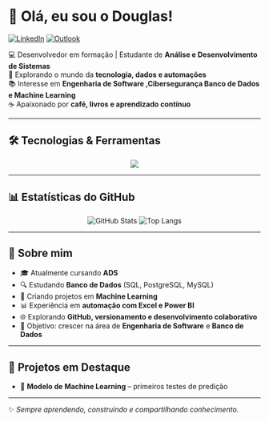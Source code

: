 # 👋 Olá, eu sou o Douglas!

[![LinkedIn](https://img.shields.io/badge/LinkedIn-0A66C2?style=for-the-badge&logo=linkedin&logoColor=white)](https://www.linkedin.com/in/douglas-stival-9a496bba/)
[![Outlook](https://img.shields.io/badge/Outlook-0078D4?style=for-the-badge&logo=microsoft-outlook&logoColor=white)](mailto:douglasstival@outlook.com)

💻 Desenvolvedor em formação | Estudante de **Análise e Desenvolvimento de Sistemas**  
🚀 Explorando o mundo da **tecnologia, dados e automações**  
📚 Interesse em **Engenharia de Software ,Cibersegurança Banco de Dados e Machine Learning**  
☕ Apaixonado por **café, livros e aprendizado contínuo**

---


## 🛠️ Tecnologias & Ferramentas


<p align="center">
  <img src="https://skillicons.dev/icons?i=python,javascript,mysql,git,github,vscode,tensorflow" />
</p>

---

## 📊 Estatísticas do GitHub

<p align="center">
  <img src="https://github-readme-stats.vercel.app/api?username=DouglasStival&show_icons=true&theme=tokyonight" alt="GitHub Stats" />
  <img src="https://github-readme-stats.vercel.app/api/top-langs/?username=DouglasStival&layout=compact&theme=tokyonight" alt="Top Langs" />
</p>

---

## 🚀 Sobre mim

- 🎓 Atualmente cursando **ADS**  
- 🔍 Estudando **Banco de Dados** (SQL, PostgreSQL, MySQL)  
- 🤖 Criando projetos em **Machine Learning**  
- 📊 Experiência em **automação com Excel e Power BI**  
- 🌐 Explorando **GitHub, versionamento e desenvolvimento colaborativo**  
- 🎯 Objetivo: crescer na área de **Engenharia de Software** e **Banco de Dados**  

---

## 📌 Projetos em Destaque

- 🔹 **Modelo de Machine Learning** – primeiros testes de predição  
 

---

✨ _Sempre aprendendo, construindo e compartilhando conhecimento._
